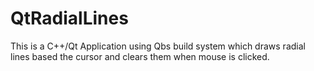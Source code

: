 # QtRadialLines

This is a C++/Qt Application using Qbs build system which draws radial lines based the cursor and clears them when mouse is clicked.
